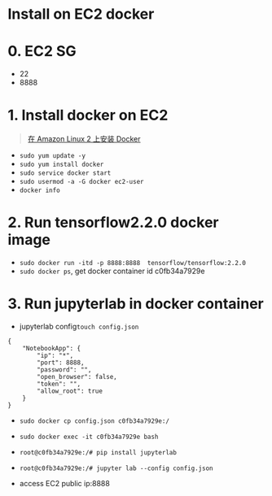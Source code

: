
# Install on EC2 docker


# 0. EC2 SG

- 22
- 8888

# 1. Install docker on EC2

> [在 Amazon Linux 2 上安装 Docker](https://docs.aws.amazon.com/zh_cn/AmazonECS/latest/developerguide/docker-basics.html)

- `sudo yum update -y`
- `sudo yum install docker`
- `sudo service docker start`
- `sudo usermod -a -G docker ec2-user`
- `docker info`


# 2. Run tensorflow2.2.0 docker image

- `sudo docker run -itd -p 8888:8888  tensorflow/tensorflow:2.2.0`
- `sudo docker ps`, get docker container id c0fb34a7929e


# 3. Run jupyterlab in docker container

- jupyterlab config`touch config.json`
```
{
	"NotebookApp": {
		"ip": "*",
		"port": 8888,
		"password": "",
		"open_browser": false,
		"token": "",
		"allow_root": true
	}
}
```

- `sudo docker cp config.json c0fb34a7929e:/`
- `sudo docker exec -it c0fb34a7929e bash`
- `root@c0fb34a7929e:/# pip install jupyterlab`
- `root@c0fb34a7929e:/# jupyter lab --config config.json `

- access EC2 public ip:8888 






